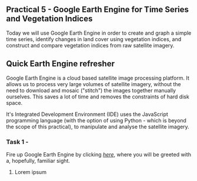 ## Practical 5 - Google Earth Engine for Time Series and Vegetation Indices

Today we will use Google Earth Engine in order to create and graph a simple time series, identify changes in land cover using vegetation indices, and construct and compare vegetation indices from raw satellite imagery. 

## Quick Earth Engine refresher

Google Earth Engine is a cloud based satellite image processing platform. It allows us to process very large volumes of satellite imagery, without the need to download and mosaic ("stitch") the images together manually ourselves. This saves a lot of time and removes the constraints of hard disk space.

It's Integrated Development Environment (IDE) uses the JavaScript programming language (with the option of using Python - which is beyond the scope of this practical), to manipulate and analyse the satellite imagery.


### Task 1 - 
Fire up Google Earth Engine by clicking *[here](https://code.earthengine.google.com/)*, where you will be greeted with a, hopefully, familiar sight. 

1. Lorem ipsum
